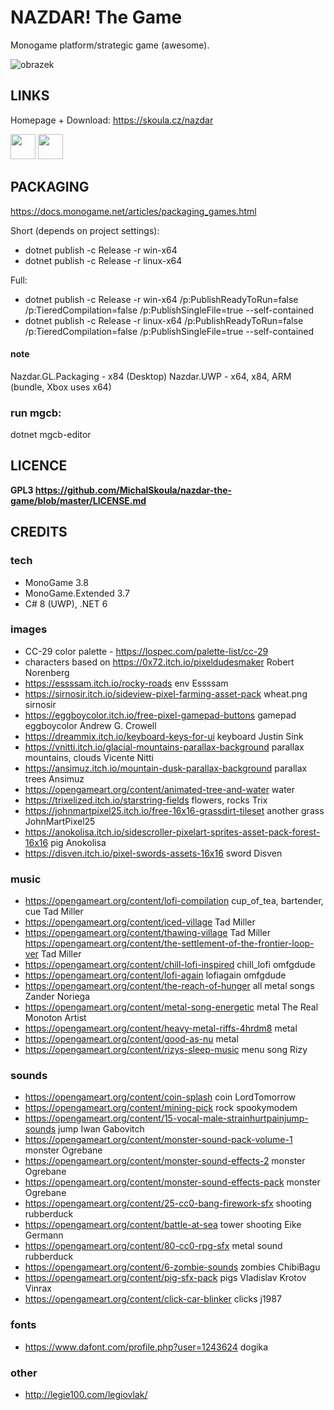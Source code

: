 ﻿# NAZDAR! The Game

Monogame platform/strategic game (awesome).

![obrazek](https://user-images.githubusercontent.com/5922575/222933670-7b954089-ec0c-4266-b41f-a0a178cca233.png)


## LINKS

Homepage + Download: https://skoula.cz/nazdar

<a href="https://www.buymeacoffee.com/mskoula"><img src="https://www.buymeacoffee.com/assets/img/guidelines/download-assets-sm-1.svg" height="40"></a>
<a href="https://paypal.me/truehipstercz?country.x=CZ&locale.x=en_US"><img src="https://raw.githubusercontent.com/andreostrovsky/donate-with-paypal/master/blue.svg" height="40"></a>

## PACKAGING

https://docs.monogame.net/articles/packaging_games.html

Short (depends on project settings):

* dotnet publish -c Release -r win-x64
* dotnet publish -c Release -r linux-x64

Full:

* dotnet publish -c Release -r win-x64 /p:PublishReadyToRun=false /p:TieredCompilation=false /p:PublishSingleFile=true --self-contained
* dotnet publish -c Release -r linux-x64 /p:PublishReadyToRun=false /p:TieredCompilation=false /p:PublishSingleFile=true --self-contained

#### note ####
Nazdar.GL.Packaging - x84 (Desktop)
Nazdar.UWP - x64, x84, ARM (bundle, Xbox uses x64)

### run mgcb: ###

dotnet mgcb-editor

## LICENCE

**GPL3 https://github.com/MichalSkoula/nazdar-the-game/blob/master/LICENSE.md**

## CREDITS 

### tech

* MonoGame 3.8
* MonoGame.Extended 3.7
* C# 8 (UWP), .NET 6

### images
* CC-29 color palette - https://lospec.com/palette-list/cc-29
* characters based on https://0x72.itch.io/pixeldudesmaker  Robert Norenberg
* https://essssam.itch.io/rocky-roads env Essssam
* https://sirnosir.itch.io/sideview-pixel-farming-asset-pack wheat.png sirnosir
* https://eggboycolor.itch.io/free-pixel-gamepad-buttons gamepad eggboycolor Andrew G. Crowell
* https://dreammix.itch.io/keyboard-keys-for-ui keyboard Justin Sink
* https://vnitti.itch.io/glacial-mountains-parallax-background parallax mountains, clouds Vicente Nitti
* https://ansimuz.itch.io/mountain-dusk-parallax-background parallax trees Ansimuz
* https://opengameart.org/content/animated-tree-and-water water
* https://trixelized.itch.io/starstring-fields flowers, rocks Trix
* https://johnmartpixel25.itch.io/free-16x16-grassdirt-tileset another grass JohnMartPixel25
* https://anokolisa.itch.io/sidescroller-pixelart-sprites-asset-pack-forest-16x16 pig Anokolisa
* https://disven.itch.io/pixel-swords-assets-16x16 sword Disven

### music
* https://opengameart.org/content/lofi-compilation cup_of_tea, bartender, cue Tad Miller
* https://opengameart.org/content/iced-village Tad Miller
* https://opengameart.org/content/thawing-village Tad Miller
https://opengameart.org/content/the-settlement-of-the-frontier-loop-ver Tad Miller
* https://opengameart.org/content/chill-lofi-inspired chill_lofi omfgdude
* https://opengameart.org/content/lofi-again lofiagain omfgdude
* https://opengameart.org/content/the-reach-of-hunger all metal songs Zander Noriega
* https://opengameart.org/content/metal-song-energetic metal The Real Monoton Artist
* https://opengameart.org/content/heavy-metal-riffs-4hrdm8 metal
* https://opengameart.org/content/good-as-nu metal
* https://opengameart.org/content/rizys-sleep-music menu song Rizy

### sounds
* https://opengameart.org/content/coin-splash coin LordTomorrow
* https://opengameart.org/content/mining-pick rock spookymodem
* https://opengameart.org/content/15-vocal-male-strainhurtpainjump-sounds jump Iwan Gabovitch
* https://opengameart.org/content/monster-sound-pack-volume-1 monster Ogrebane
* https://opengameart.org/content/monster-sound-effects-2 monster Ogrebane
* https://opengameart.org/content/monster-sound-effects-pack monster Ogrebane
* https://opengameart.org/content/25-cc0-bang-firework-sfx shooting rubberduck
* https://opengameart.org/content/battle-at-sea tower shooting Eike Germann
* https://opengameart.org/content/80-cc0-rpg-sfx metal sound rubberduck
* https://opengameart.org/content/6-zombie-sounds zombies ChibiBagu
* https://opengameart.org/content/pig-sfx-pack pigs Vladislav Krotov Vinrax
* https://opengameart.org/content/click-car-blinker clicks j1987

### fonts
* https://www.dafont.com/profile.php?user=1243624 dogika

### other
* http://legie100.com/legiovlak/
